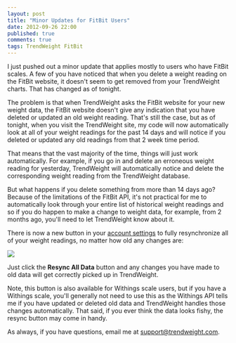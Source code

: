 ```yaml
---
layout: post
title: "Minor Updates for FitBit Users"
date: 2012-09-26 22:00
published: true
comments: true
tags: TrendWeight FitBit
---
```


I just pushed out a minor update that applies mostly to users who have FitBit scales.  A few of you have noticed that when you delete a weight reading on the FitBit website, it doesn't seem to get removed from your TrendWeight charts.  That has changed as of tonight.

The problem is that when TrendWeight asks the FitBit website for your new weight data, the FitBit website doesn't give any indication that you have deleted or updated an old weight reading.  That's still the case, but as of tonight, when you visit the TrendWeight site, my code will now automatically look at all of your weight readings for the past 14 days and will notice if you deleted or updated any old readings from that 2 week time period.  

That means that the vast majority of the time, things will just work automatically.  For example, if you go in and delete an erroneous weight reading for yesterday, TrendWeight will automatically notice and delete the corresponding weight reading from the TrendWeight database.

But what happens if you delete something from more than 14 days ago?  Because of the limitations of the FitBit API, it's not practical for me to automatically look through your entire list of historical weight readings and so if you do happen to make a change to weight data, for example, from 2 months ago, you'll need to let TrendWeight know about it.

There is now a new button in your [account settings](https://trendweight.com/settings) to fully resynchronize all of your weight readings, no matter how old any changes are:

<img class="fancybox" src="/stuff/trendweight-resync.png" />

Just click the __Resync All Data__ button and any changes you have made to old data will get correctly picked up in TrendWeight.

Note, this button is also available for Withings scale users, but if you have a Withings scale, you'll generally not need to use this as the Withings API tells me if you have updated or deleted old data and TrendWeight handles those changes automatically.  That said, if you ever think the data looks fishy, the resync button may come in handy.

As always, if you have questions, email me at <support@trendweight.com>.